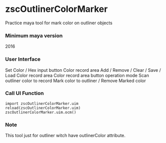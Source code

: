 # zscOutlinerColorMarker
Practice maya tool for mark color on outliner objects

### **Minimum maya version**
2016

### **User Interface**
Set Color / Hex input button
Color record area
Add / Remove / Clear / Save / Load Color record area
Color record area button operation mode
Scan outliner color to record
Mark color to outliner / Remove Marked color

### **Call UI Function**
```
import zscOutlinerColorMarker.uim
reload(zscOutlinerColorMarker.uim)
zscOutlinerColorMarker.uim.ocm() 
```

### **Note**
This tool just for outliner witch have outlinerColor attribute.

